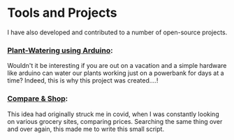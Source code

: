 # Tools and Projects

I have also developed and contributed to a number of open-source projects.

### [**Plant-Watering using Arduino**](https://github.com/SudoCode7/Plant-Watering):
Wouldn't it be interesting if you are out on a vacation and a simple hardware like arduino can water our plants working just on a powerbank for days at a time? 
Indeed, this is why this project was created....!

### [**Compare & Shop**](https://github.com/SudoCode7/Compare-Shop):
This idea had originally struck me in covid, when I was constantly looking on various grocery sites, comparing prices. Searching the same thing over and over again, this made me to write this small script.
